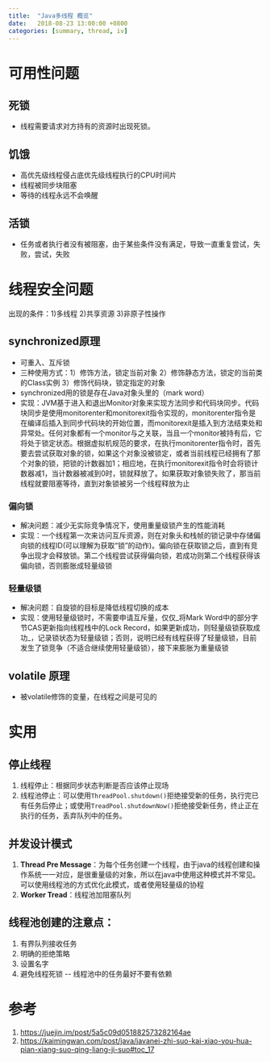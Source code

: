 ```yaml
---
title:  "Java多线程 概览"
date:   2018-08-23 13:00:00 +0800
categories: [summary, thread, iv]
---
```


# 可用性问题

## 死锁

* 线程需要请求对方持有的资源时出现死锁。

## 饥饿

* 高优先级线程侵占底优先级线程执行的CPU时间片
* 线程被同步块阻塞
* 等待的线程永远不会唤醒

## 活锁

* 任务或者执行者没有被阻塞，由于某些条件没有满足，导致一直重复尝试，失败，尝试，失败

<!--more-->

# 线程安全问题

出现的条件：1)多线程 2)共享资源 3)非原子性操作

## synchronized原理

* 可重入、互斥锁
* 三种使用方式：1）修饰方法，锁定当前对象 2）修饰静态方法，锁定的当前类的Class实例 3）修饰代码块，锁定指定的对象
* synchronized用的锁是存在Java对象头里的（mark word）
* 实现：JVM基于进入和退出Monitor对象来实现方法同步和代码块同步。代码块同步是使用monitorenter和monitorexit指令实现的，monitorenter指令是在编译后插入到同步代码块的开始位置，而monitorexit是插入到方法结束处和异常处。任何对象都有一个monitor与之关联，当且一个monitor被持有后，它将处于锁定状态。根据虚拟机规范的要求，在执行monitorenter指令时，首先要去尝试获取对象的锁，如果这个对象没被锁定，或者当前线程已经拥有了那个对象的锁，把锁的计数器加1；相应地，在执行monitorexit指令时会将锁计数器减1，当计数器被减到0时，锁就释放了。如果获取对象锁失败了，那当前线程就要阻塞等待，直到对象锁被另一个线程释放为止

### 偏向锁

* 解决问题：减少无实际竞争情况下，使用重量级锁产生的性能消耗
* 实现：一个线程第一次来访问互斥资源，则在对象头和栈帧的锁记录中存储偏向锁的线程ID(可以理解为获取“锁”的动作)。偏向锁在获取锁之后，直到有竞争出现才会释放锁。第二个线程尝试获得偏向锁，若成功则第二个线程获得该偏向锁，否则膨胀成轻量级锁

### 轻量级锁

* 解决问题：自旋锁的目标是降低线程切换的成本
* 实现：使用轻量级锁时，不需要申请互斥量，仅仅_将Mark Word中的部分字节CAS更新指向线程栈中的Lock Record，如果更新成功，则轻量级锁获取成功_，记录锁状态为轻量级锁；否则，说明已经有线程获得了轻量级锁，目前发生了锁竞争（不适合继续使用轻量级锁），接下来膨胀为重量级锁

## volatile 原理

* 被volatile修饰的变量，在线程之间是可见的

# 实用

## 停止线程

1. 线程停止：根据同步状态判断是否应该停止现场
2. 线程池停止：可以使用`ThreadPool.shutdown()`拒绝接受新的任务，执行完已有任务后停止；或使用`TreadPool.shutdownNow()`拒绝接受新任务，终止正在执行的任务，丢弃队列中的任务。

## 并发设计模式

1. **Thread Pre Message**：为每个任务创建一个线程，由于java的线程创建和操作系统一一对应，是很重量级的对象，所以在java中使用这种模式并不常见。可以使用线程池的方式优化此模式，或者使用轻量级的协程
2. **Worker Tread**：线程池加阻塞队列

## 线程池创建的注意点：

1. 有界队列接收任务
2. 明确的拒绝策略
3. 设置名字
4. 避免线程死锁 -- 线程池中的任务最好不要有依赖

# 参考

1. https://juejin.im/post/5a5c09d051882573282164ae
2. https://kaimingwan.com/post/java/javanei-zhi-suo-kai-xiao-you-hua-pian-xiang-suo-qing-liang-ji-suo#toc_17
